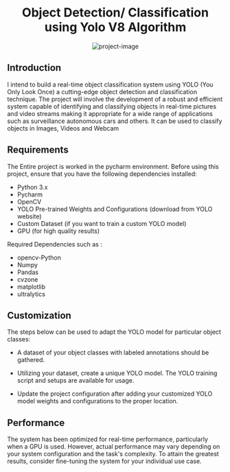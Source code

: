 <h1 align="center" id="title">Object Detection/ Classification using Yolo V8 Algorithm</h1>

<p align="center"><img src="https://aigeekprogrammer.com/wp-content/uploads/2021/06/YOLO.jpg" alt="project-image"></p>

## Introduction
<p id="description">I intend to build a real-time object classification system using YOLO (You Only Look Once) a cutting-edge object detection and classification technique. The project will involve the development of a robust and efficient system capable of identifying and classifying objects in real-time pictures and video streams making it appropriate for a wide range of applications such as surveillance autonomous cars and others. It can be used to classify objects in Images, Videos and Webcam</p>

## Requirements
The Entire project is worked in the pycharm environment. Before using this project, ensure that you have the following dependencies installed:

- Python 3.x
- Pycharm
- OpenCV
- YOLO Pre-trained Weights and Configurations (download from YOLO website)
- Custom Dataset (if you want to train a custom YOLO model)
- GPU (for high quality results)

Required Dependencies such as : 
* opencv-Python
* Numpy
* Pandas
* cvzone
* matplotlib
* ultralytics

## Customization
The steps below can be used to adapt the YOLO model for particular object classes:

- A dataset of your object classes with labeled annotations should be gathered.

- Utilizing your dataset, create a unique YOLO model. The YOLO training script and setups are available for usage.

- Update the project configuration after adding your customized YOLO model weights and configurations to the proper location.

## Performance
The system has been optimized for real-time performance, particularly when a GPU is used. However, actual performance may vary depending on your system configuration and the task's complexity. To attain the greatest results, consider fine-tuning the system for your individual use case.
